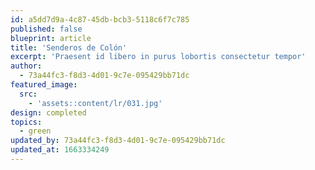 ```yaml
---
id: a5dd7d9a-4c87-45db-bcb3-5118c6f7c785
published: false
blueprint: article
title: 'Senderos de Colón'
excerpt: 'Praesent id libero in purus lobortis consectetur tempor'
author:
  - 73a44fc3-f8d3-4d01-9c7e-095429bb71dc
featured_image:
  src:
    - 'assets::content/lr/031.jpg'
design: completed
topics:
  - green
updated_by: 73a44fc3-f8d3-4d01-9c7e-095429bb71dc
updated_at: 1663334249
---
```


